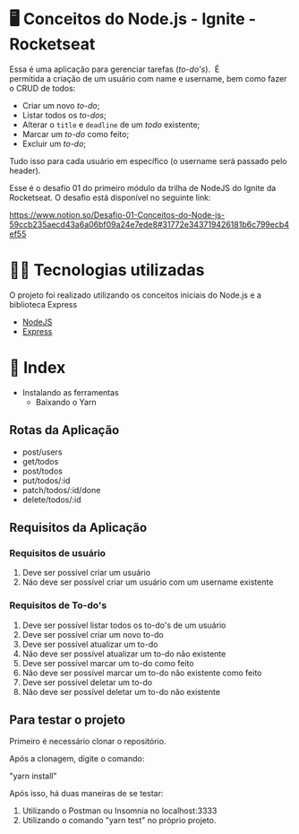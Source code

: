  # 🖥️ Conceitos do Node.js - Ignite - Rocketseat

Essa é uma aplicação para gerenciar tarefas (*to-do's*). 
É permitida a criação de um usuário com name e username, bem como fazer o CRUD de todos:

- Criar um novo *to-do*;
- Listar todos os *to-dos*;
- Alterar o `title` e `deadline` de um *todo* existente;
- Marcar um *to-do* como feito;
- Excluir um *to-do*;

Tudo isso para cada usuário em específico (o username será passado pelo header).

Esse é o desafio 01 do primeiro módulo da trilha de NodeJS do Ignite da Rocketseat. O desafio está disponível no seguinte link:

https://www.notion.so/Desafio-01-Conceitos-do-Node-js-59ccb235aecd43a6a06bf09a24e7ede8#31772e343719426181b6c799ecb4ef55

# 🧑‍💻 Tecnologias utilizadas

O projeto foi realizado utilizando os conceitos iniciais do Node.js e a biblioteca Express

- [NodeJS](https://nodejs.org/en/)
- [Express](https://expressjs.com/pt-br/)

# 📌 Index

- Instalando as ferramentas
  - Baixando o Yarn


## Rotas da Aplicação

- post/users
- get/todos
- post/todos
- put/todos/:id
- patch/todos/:id/done
- delete/todos/:id

## Requisitos da Aplicação

### Requisitos de usuário

1. Deve ser possível criar um usuário
2. Não deve ser possível criar um usuário com um username existente

### Requisitos de To-do's

1. Deve ser possível listar todos os to-do's de um usuário
2. Deve ser possível criar um novo to-do
3. Deve ser possível atualizar um to-do
4. Não deve ser possível atualizar um to-do não existente
5. Deve ser possível marcar um to-do como feito
6. Não deve ser possível marcar um to-do não existente como feito
7. Deve ser possível deletar um to-do
8. Não deve ser possível deletar um to-do não existente

## Para testar o projeto

Primeiro é necessário clonar o repositório.

Após a clonagem, digite o comando:

  "yarn install"
  
Após isso, há duas maneiras de se testar:

1. Utilizando o Postman ou Insomnia no localhost:3333
2. Utilizando o comando "yarn test" no próprio projeto.
